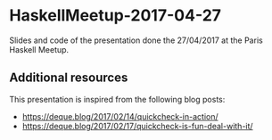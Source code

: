 # HaskellMeetup-2017-04-27

Slides and code of the presentation done the 27/04/2017 at the Paris Haskell Meetup.

## Additional resources

This presentation is inspired from the following blog posts:

* https://deque.blog/2017/02/14/quickcheck-in-action/
* https://deque.blog/2017/02/17/quickcheck-is-fun-deal-with-it/
